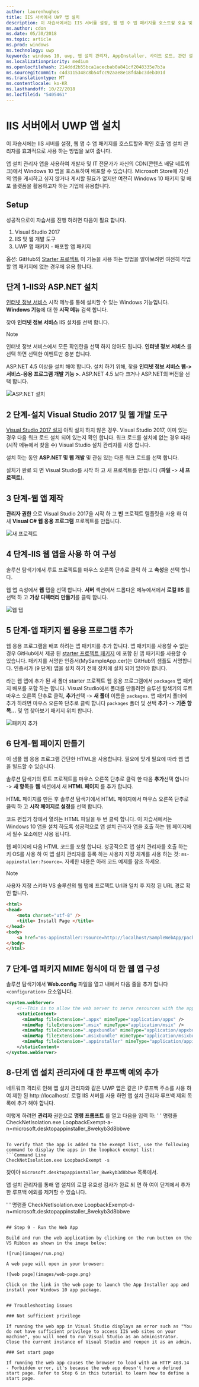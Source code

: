 ```yaml
---
author: laurenhughes
title: IIS 서버에서 UWP 앱 설치
description: 이 자습서에서는 IIS 서버를 설정, 웹 앱 수 앱 패키지를 호스트할 호출 및 확인 효과적으로 앱 설치 관리자를 사용 하는 방법에 설명 합니다.
ms.author: cdon
ms.date: 05/30/2018
ms.topic: article
ms.prod: windows
ms.technology: uwp
keywords: windows 10, uwp, 앱 설치 관리자, AppInstaller, 사이드 로드, 관련 설정, 선택적 패키지를 IIS 서버
ms.localizationpriority: medium
ms.openlocfilehash: 214ddd2b55bca1acecbab0a841cf2048335e7b3a
ms.sourcegitcommit: c4d3115348c8b54fcc92aae8e18fdabc3deb301d
ms.translationtype: MT
ms.contentlocale: ko-KR
ms.lasthandoff: 10/22/2018
ms.locfileid: "5405461"
---
```

# <a name="install-a-uwp-app-from-an-iis-server"></a>IIS 서버에서 UWP 앱 설치

이 자습서에는 IIS 서버를 설정, 웹 앱 수 앱 패키지를 호스트할와 확인 호출 앱 설치 관리자를 효과적으로 사용 하는 방법을 보여 줍니다.

앱 설치 관리자 앱을 사용하여 개발자 및 IT 전문가가 자신의 CDN(콘텐츠 배달 네트워크)에서 Windows 10 앱을 호스트하여 배포할 수 있습니다. Microsoft Store에 자신의 앱을 게시하고 싶지 않거나 게시할 필요가 없지만 여전히 Windows 10 패키지 및 배포 플랫폼을 활용하고자 하는 기업에 유용합니다. 

## <a name="setup"></a>Setup

성공적으로이 자습서를 진행 하려면 다음이 필요 합니다.

1. Visual Studio 2017  
2. IIS 및 웹 개발 도구 
3. UWP 앱 패키지 - 배포할 앱 패키지

옵션: GitHub의 [Starter 프로젝트](https://github.com/AppInstaller/MySampleWebApp) 이 기능을 사용 하는 방법을 알아보려면 여전히 작업할 앱 패키지에 없는 경우에 유용 합니다.

## <a name="step-1---install-iis-and-aspnet"></a>단계 1-IIS와 ASP.NET 설치 

[인터넷 정보 서비스](https://www.iis.net/) 시작 메뉴를 통해 설치할 수 있는 Windows 기능입니다. **Windows 기능**에 대 한 **시작 메뉴** 검색 합니다.

찾아 **인터넷 정보 서비스** IIS 설치를 선택 합니다.

> [!NOTE]
> 인터넷 정보 서비스에서 모든 확인란을 선택 하지 않아도 됩니다. **인터넷 정보 서비스** 를 선택 하면 선택한 이벤트만 충분 합니다.

ASP.NET 4.5 이상을 설치 해야 합니다. 설치 하기 위해, 찾을 **인터넷 정보 서비스 웹-> 서비스-응용 프로그램 개발 기능 >**. ASP.NET 4.5 보다 크거나 ASP.NET의 버전을 선택 합니다.

![ASP.NET 설치](images/install-asp.png)

## <a name="step-2---install-visual-studio-2017-and-web-development-tools"></a>2 단계-설치 Visual Studio 2017 및 웹 개발 도구 

[Visual Studio 2017 설치](https://docs.microsoft.com/visualstudio/install/install-visual-studio) 아직 설치 하지 않은 경우. Visual Studio 2017, 이미 있는 경우 다음 워크 로드 설치 되어 있는지 확인 합니다. 워크 로드를 설치에 없는 경우 따라 (시작 메뉴에서 찾을 수) Visual Studio 설치 관리자를 사용 합니다.  

설치 하는 동안 **ASP.NET 및 웹 개발** 및 관심 있는 다른 워크 로드를 선택 합니다. 

설치가 완료 되 면 Visual Studio를 시작 하 고 새 프로젝트를 만듭니다 (**파일** -> **새 프로젝트**).

## <a name="step-3---build-a-web-app"></a>3 단계-웹 앱 제작

**관리자 권한** 으로 Visual Studio 2017을 시작 하 고 **빈** 프로젝트 템플릿을 사용 하 여 새 **Visual C# 웹 응용 프로그램** 프로젝트를 만듭니다. 

![새 프로젝트](images/sample-web-app.png)

## <a name="step-4---configure-iis-with-our-web-app"></a>4 단계-IIS 웹 앱을 사용 하 여 구성 

솔루션 탐색기에서 루트 프로젝트를 마우스 오른쪽 단추로 클릭 하 고 **속성**을 선택 합니다.

웹 앱 속성에서 **웹** 탭을 선택 합니다. **서버** 섹션에서 드롭다운 메뉴에서에서 **로컬 IIS** 를 선택 하 고 **가상 디렉터리 만들기**를 클릭 합니다. 

![웹 탭](images/web-tab.png)

## <a name="step-5---add-an-app-package-to-a-web-application"></a>5 단계-앱 패키지 웹 응용 프로그램 추가 

웹 응용 프로그램을 배포 하려는 앱 패키지를 추가 합니다. 앱 패키지를 사용할 수 없는 경우 GitHub에서 제공 된 [starter 프로젝트 패키지](https://github.com/AppInstaller/MySampleWebApp/tree/master/MySampleWebApp/packages) 에 포함 된 앱 패키지를 사용할 수 있습니다. 패키지를 서명한 인증서(MySampleApp.cer)는 GitHub의 샘플도 서명합니다. 인증서가 (9 단계) 앱을 설치 하기 전에 장치에 설치 되어 있어야 합니다.

라는 웹 앱에 추가 된 새 폴더 starter 프로젝트 웹 응용 프로그램에서 `packages` 앱 패키지 배포를 포함 하는 합니다. Visual Studio에서 폴더를 만들려면 솔루션 탐색기의 루트 마우스 오른쪽 단추로 클릭, **추가**선택 -> **새 폴더** 이름을 `packages`. 앱 패키지 폴더에 추가 하려면 마우스 오른쪽 단추로 클릭 합니다 `packages` 폴더 및 선택 **추가** -> **기존 항목...** 및 앱 찾아보기 패키지 위치 합니다. 

![패키지 추가](images/add-package.png)

## <a name="step-6---create-a-web-page"></a>6 단계-웹 페이지 만들기

이 샘플 웹 응용 프로그램 간단한 HTML을 사용합니다. 필요에 맞게 필요에 따라 웹 앱을 빌드할 수 있습니다. 

솔루션 탐색기의 루트 프로젝트를 마우스 오른쪽 단추로 클릭 한 다음 **추가**선택 합니다 -> **새 항목**을 **웹** 섹션에서 새 **HTML 페이지** 를 추가 합니다.

HTML 페이지를 만든 후 솔루션 탐색기에서 HTML 페이지에서 마우스 오른쪽 단추로 클릭 하 고 **시작 페이지로 설정**를 선택 합니다.  

코드 편집기 창에서 열려는 HTML 파일을 두 번 클릭 합니다. 이 자습서에서는 Windows 10 앱을 설치 하도록 성공적으로 앱 설치 관리자 앱을 호출 하는 웹 페이지에서 필수 요소에만 사용 됩니다. 

웹 페이지에 다음 HTML 코드를 포함 합니다. 성공적으로 앱 설치 관리자를 호출 하는 키 OS를 사용 하 여 앱 설치 관리자를 등록 하는 사용자 지정 체계를 사용 하는 것: `ms-appinstaller:?source=`. 자세한 내용은 아래 코드 예제를 참조 하세요.

> [!NOTE]
> 사용자 지정 스키마 VS 솔루션의 웹 탭에 프로젝트 Url과 일치 후 지정 된 URL 경로 확인 합니다.
 
```HTML
<html>
<head>
    <meta charset="utf-8" />
    <title> Install Page </title>
</head>
<body>
    <a href="ms-appinstaller:?source=http://localhost/SampleWebApp/packages/MySampleApp.appxbundle"> Install My Sample App</a>
</body>
</html>
```

## <a name="step-7---configure-the-web-app-for-app-package-mime-types"></a>7 단계-앱 패키지 MIME 형식에 대 한 웹 앱 구성

솔루션 탐색기에서 **Web.config** 파일을 열고 내에서 다음 줄을 추가 합니다 `<configuration>` 요소입니다. 

```xml
<system.webServer>
    <!--This is to allow the web server to serve resources with the appropriate file extension-->
    <staticContent>
      <mimeMap fileExtension=".appx" mimeType="application/appx" />
      <mimeMap fileExtension=".msix" mimeType="application/msix" />
      <mimeMap fileExtension=".appxbundle" mimeType="application/appxbundle" />
      <mimeMap fileExtension=".msixbundle" mimeType="application/msixbundle" />
      <mimeMap fileExtension=".appinstaller" mimeType="application/appinstaller" />
    </staticContent>
</system.webServer>
```

## <a name="step-8---add-loopback-exemption-for-app-installer"></a>8-단계 앱 설치 관리자에 대 한 루프백 예외 추가

네트워크 격리로 인해 앱 설치 관리자와 같은 UWP 앱은 같은 IP 루프백 주소를 사용 하 여 제한 된 http://localhost/. 로컬 IIS 서버를 사용 하면 앱 설치 관리자 루프백 제외 목록에 추가 해야 합니다. 

이렇게 하려면 **관리자** 권한으로 **명령 프롬프트** 를 열고 다음을 입력 하: ' ' 명령줄 CheckNetIsolation.exe LoopbackExempt-a-n=microsoft.desktopappinstaller_8wekyb3d8bbwe
```

To verify that the app is added to the exempt list, use the following command to display the apps in the loopback exempt list: 
```Command Line
CheckNetIsolation.exe LoopbackExempt -s
```

찾아야 `microsoft.desktopappinstaller_8wekyb3d8bbwe` 목록에서.

앱 설치 관리자를 통해 앱 설치의 로컬 유효성 검사가 완료 되 면 하 여이 단계에서 추가한 루프백 예외를 제거할 수 있습니다.

' ' 명령줄 CheckNetIsolation.exe LoopbackExempt-d-n=microsoft.desktopappinstaller_8wekyb3d8bbwe
```

## Step 9 - Run the Web App 

Build and run the web application by clicking on the run button on the VS Ribbon as shown in the image below:

![run](images/run.png)

A web page will open in your browser:

![web page](images/web-page.png)

Click on the link in the web page to launch the App Installer app and install your Windows 10 app package.


## Troubleshooting issues

### Not sufficient privilege 

If running the web app in Visual Studio displays an error such as "You do not have sufficient privilege to access IIS web sites on your machine", you will need to run Visual Studio as an administrator. Close the current instance of Visual Studio and reopen it as an admin.

### Set start page 

If running the web app causes the browser to load with an HTTP 403.14 - Forbidden error, it's because the web app doesn't have a defined start page. Refer to Step 6 in this tutorial to learn how to define a start page.

